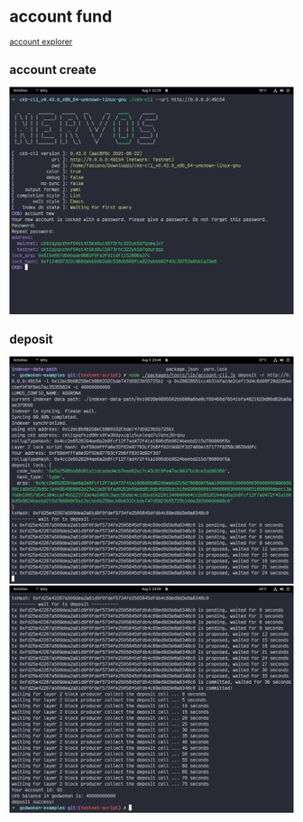 # account fund
[account explorer](https://explorer.nervos.org/aggron/address/ckt1qyqfkzd98rx0fw36dyxzglz5uxleqd7u7ahsj6rqnu)

## account create
![account create](./account.png)

## deposit
![beggin](./beggin.png)
![end](./end.png)
